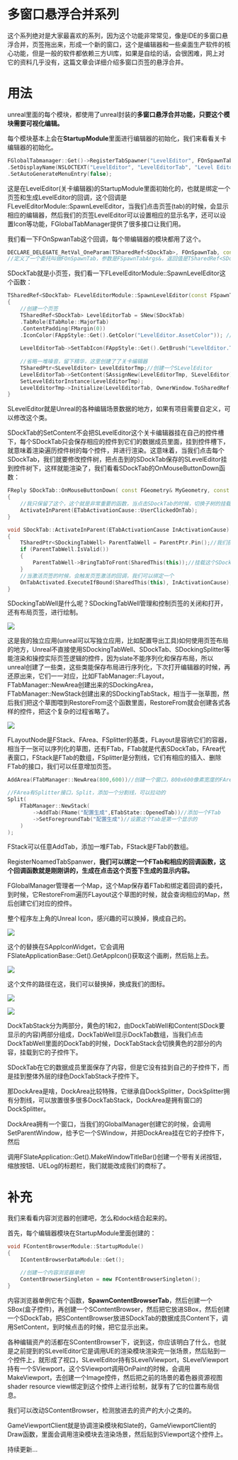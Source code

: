 # 多窗口悬浮合并系列

这个系列绝对是大家最喜欢的系列，因为这个功能非常常见，像是IDE的多窗口悬浮合并，页签拖出来，形成一个新的窗口，这个是编辑器和一些桌面生产软件的核心功能，但是一般的软件都依赖三方UI库，如果是自绘的话，会很困难，网上对它的资料几乎没有，这篇文章会详细介绍多窗口页签的悬浮合并。



# 用法

unreal里面的每个模块，都使用了unreal封装的**多窗口悬浮合并功能，只要这个模块需要可视化编辑。**



每个模块基本上会在**StartupModule**里面进行编辑器的初始化，我们来看看关卡编辑器的初始化。



```c++
FGlobalTabmanager::Get()->RegisterTabSpawner("LevelEditor", FOnSpawnTab::CreateRaw(this, &FLevelEditorModule::SpawnLevelEditor))
.SetDisplayName(NSLOCTEXT("LevelEditor", "LevelEditorTab", "Level Editor"))
.SetAutoGenerateMenuEntry(false);
```

这是在LevelEditor(关卡编辑器)的StartupModule里面初始化的，也就是绑定一个页签和生成LevelEditor的回调，这个回调是FLevelEditorModule::SpawnLevelEditor，当我们点击页签(tab)的时候，会显示相应的编辑器，然后我们的页签LevelEditor可以设置相应的显示名字，还可以设置Icon等功能，FGlobalTabManager提供了很多接口让我们用。



我们看一下FOnSpwanTab这个回调，每个带编辑器的模块都用了这个。



```c++
DECLARE_DELEGATE_RetVal_OneParam(TSharedRef<SDockTab>, FOnSpawnTab, const FSpawnTabArgs&);
//定义了一个委托叫做FOnSpawnTab，参数是FSpawnTabArgs&，返回值是TSharedRef<SDockTab>
```



SDockTab就是小页签，我们看一下FLevelEditorModule::SpawnLevelEditor这个函数：

```c++
TSharedRef<SDockTab> FLevelEditorModule::SpawnLevelEditor(const FSpawnTabArgs& InArgs)
{
	//创建一个页签
	TSharedRef<SDockTab> LevelEditorTab = SNew(SDockTab)
	.TabRole(ETabRole::MajorTab)
	.ContentPadding(FMargin(0))
	.IconColor(FAppStyle::Get().GetColor("LevelEditor.AssetColor")); //提供一个小画刷作为Icon的颜色
	
	LevelEditorTab->SetTabIcon(FAppStyle::Get().GetBrush("LevelEditor.Tab"));//提供一个小画刷作为Icon
	
    //省略一堆噪音，留下精华，这里创建了了关卡编辑器
    TSharedPtr<SLevelEditor> LevelEditorTmp;//创建一个SLevelEditor
	LevelEditorTab->SetContent(SAssignNew(LevelEditorTmp, SLevelEditor));//在页签SDockTab的数据成员里面保存SLevelEditor
	SetLevelEditorInstance(LevelEditorTmp);
	LevelEditorTmp->Initialize(LevelEditorTab, OwnerWindow.ToSharedRef());
}
```



SLevelEditor就是Unreal的各种编辑场景数据的地方，如果有项目需要自定义，可以修改这个类。



SDockTab的SetContent不会把SLevelEditor这个关卡编辑器挂在自己的控件槽下，每个SDockTab只会保存相应的控件到它们的数据成员里面，挂到控件槽下，就意味着渲染遍历控件树的每个控件，并进行渲染。这意味着，当我们点击每个SDockTab，我们就要修改控件树，把点击到的SDockTab保存的SLevelEditor挂到控件树下，这样就能渲染了，我们看看SDockTab的OnMouseButtonDown函数：

```c++
FReply SDockTab::OnMouseButtonDown( const FGeometry& MyGeometry, const FPointerEvent& MouseEvent )
{
	//我只保留了这个，这个就是非常重要的函数，当点击SDockTab的时候，切换子树的挂载
	ActivateInParent(ETabActivationCause::UserClickedOnTab);
}

void SDockTab::ActivateInParent(ETabActivationCause InActivationCause)
{
	TSharedPtr<SDockingTabWell> ParentTabWell = ParentPtr.Pin();//我们获取管理SDockTab的SDockingTabWell
	if (ParentTabWell.IsValid())
	{
		ParentTabWell->BringTabToFront(SharedThis(this));//挂载这个SDockTab保存的Content
	}
	//当激活页签的时候，会触发页签激活的回调，我们可以绑定一个
	OnTabActivated.ExecuteIfBound(SharedThis(this), InActivationCause);
}
```



SDockingTabWell是什么呢？SDockingTabWell管理和控制页签的关闭和打开，还有布局页签，进行绘制。

![](_static/Image/Slate/Dock1.png)

这是我的独立应用(unreal可以写独立应用，比如配置导出工具)如何使用页签布局的地方，Unreal不直接使用SDockingTabWell、SDockTab、SDockingSplitter等能渲染和操控实际页签逻辑的控件，因为slate不能序列化和保存布局，所以unreal创建了一些类，这些类能保存布局进行序列化，下次打开编辑器的时候，再还原出来，它们一一对应，比如FTabManager::FLayout，FTabManager::NewArea创建出来的SDockingArea，FTabManager::NewStack创建出来的SDockingTabStack，相当于一张草图，然后我们把这个草图喂到RestoreFrom这个函数里面，RestoreFrom就会创建各式各样的控件，把这个复杂的过程省略了。



![](_static/Image/Slate/Dock2.png)

FLayoutNode是FStack、FArea、FSplitter的基类，FLayout是容纳它们的容器，相当于一张可以序列化的草图，还有FTab，FTab就是代表SDockTab，FArea代表窗口，FStack是FTab的数组，FSplitter是分割线，它们有相应的插入、删除FTab的接口，我们可以任意增加页签。



```c++
AddArea(FTabManager::NewArea(800,600))//创建一个窗口，800x600像素宽度的FArea

//FArea有Splitter接口，Split，添加一个分割线，可以拉动的
Split(
	FTabManager::NewStack(
		->AddTab(FName("配置生成",ETabState::OpenedTab))//添加一个FTab
		->SetForegroundTab("配置生成")//设置这个Tab是第一个显示的
	)
);
```



FStack可以任意AddTab，添加一堆FTab，FStack是FTab的数组。



RegisterNoamedTabSpanwer，**我们可以绑定一个FTab和相应的回调函数，这个回调函数就是刚刚讲的，生成在点击这个页签下生成的显示内容。**

FGlobalManager管理者一个Map，这个Map保存着FTab和绑定着回调的委托，到时候，它RestoreFrom遍历FLayout这个草图的时候，就会查询相应的Map，然后创建它们对应的控件。



整个程序左上角的Unreal Icon，感兴趣的可以换掉，换成自己的。

![](_static/Image/Slate/Dock4.png)

这个的替换在SAppIconWidget，它会调用FSlateApplicationBase::Get().GetAppIcon()获取这个画刷，然后贴上去。

![](_static/Image/Slate/Dock5.png)

这个文件的路径在这，我们可以替换掉，换成我们的图标。

![](_static/Image/Slate/dock6.png)

![](_static/Image/Slate/dock3.png)

DockTabStack分为两部分，黄色的1和2，由DockTabWell和Content(SDock要显示的内容)两部分组成，DockTabWell显示DockTab数组，当我们点击DockTabWell里面的DockTab的时候，DockTabStack会切换黄色的2部分的内容，挂载到它的子控件下。



SDockTab在它的数据成员里面保存了内容，但是它没有挂到自己的子控件下，而是挂到整体外层的绿色DockTabStack子控件下。



那DockArea是啥，DockArea比较特殊，它继承自DockSplitter，DockSplitter拥有分割线，可以放置很多很多DockTabStack，DockArea是拥有窗口的DockSplitter。



DockArea拥有一个窗口，当我们的GlobalManager创建它的时候，会调用SetParentWindow，给予它一个SWindow，并把DockArea挂在它的子控件下，然后

调用FSlateApplication::Get().MakeWindowTitleBar()创建一个带有关闭按钮，缩放按钮、UELog的标题栏，我们就能改成我们的商标了。



# 补充

我们来看看内容浏览器的创建吧，怎么和dock结合起来的。



首先，每个编辑器模块在StartupModule里面创建的：

```c++
void FContentBrowserModule::StartupModule()
{
	IContentBrowserDataModule::Get();

	//创建一个内容浏览器单例
	ContentBrowserSingleton = new FContentBrowserSingleton();
}
```



内容浏览器单例它有个函数，**SpawnContentBrowserTab**，然后创建一个SBox(盒子控件)，再创建一个SContentBrowser，然后把它放进SBox，然后创建一个SDockTab，把SContentBrowser放进SDockTab的数据成员Content下，调用SetContent，到时候点击的时候，把它显示出来。



各种编辑资产的活都在SContentBrowser下，说到这，你应该明白了什么，也就是之前提到的SLevelEditor它是调用UE的渲染模块渲染完一张场景，然后贴到一个控件上，就形成了视口，SLevelEditor持有SLevelViewport，SLevelViewport持有一个SViewport，这个SViewport调用OnPaint的时候，会调用MakeViewport，去创建一个Image控件，然后把之前的场景的着色器资源视图shader resource view绑定到这个控件上进行绘制，就享有了它的位置布局信息。



我们可以改动SContentBrowser，检测放进去的资产的大小之类的。



GameViewportClient就是协调渲染模块和Slate的，GameViewportClient的Draw函数，里面会调用渲染模块去渲染场景，然后贴到SViewport这个控件上。



持续更新...













































